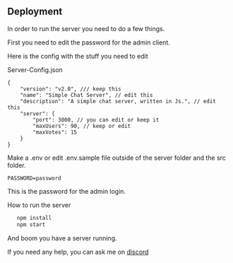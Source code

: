 ## Deployment

In order to run the server you need to do a few things.

First you need to edit the password for the admin client.

Here is the config with the stuff you need to edit

Server-Config.json
```jsonc
{
    "version": "v2.0", /// keep this
    "name": "Simple Chat Server", // edit this
    "description": "A simple chat server, written in Js.", // edit this
    "server": {
        "port": 3000, // you can edit or keep it
        "maxUsers": 90, // keep or edit
        "maxVotes": 15
    }
}
```

Make a .env or edit .env.sample file outside of the server folder and the src folder.
```
PASSWORD=password
```
This is the password for the admin login.

How to run the server

```bash
   npm install
   npm start
```

And boom you have a server running.

If you need any help, you can ask me on [discord](https://discord.gg/kV8HP2qa2j)